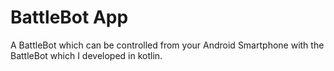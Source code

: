 # BattleBot App
 A BattleBot which can be controlled from your Android Smartphone with the BattleBot which I developed in kotlin.
